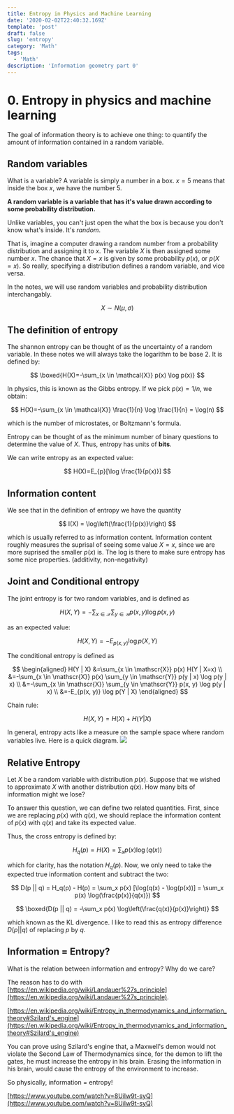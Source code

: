 ```yaml
---
title: Entropy in Physics and Machine Learning
date: '2020-02-02T22:40:32.169Z'
template: 'post'
draft: false
slug: 'entropy'
category: 'Math'
tags:
  - 'Math'
description: 'Information geometry part 0'
---
```


# 0. Entropy in physics and machine learning

The goal of information theory is to achieve one thing: to quantify the amount of information contained in a random variable.

## Random variables

What is a variable? A variable is simply a number in a box. $x = 5$ means that inside the box $x$, we have the number 5.

**A random variable is a variable that has it's value drawn according to some probability distribution.**

Unlike variables, you can't just open the what the box is because you don't know what's inside. It's _random_.

That is, imagine a computer drawing a random number from a probability distribution and assigning it to $x$. The variable $X$ is then assigned some number $x$. The chance that $X = x$ is given by some probability $p(x)$, or $p(X = x)$. So really, specifying a distribution defines a random variable, and vice versa.

In the notes, we will use random variables and probability distribution interchangably.

$$
X \sim N(\mu, \sigma)
$$

## The definition of entropy

The shannon entropy can be thought of as the uncertainty of a random variable. In these notes we will always take the logarithm to be base 2. It is defined by:

$$
\boxed{H(X)=-\sum_{x \in \mathcal{X}} p(x) \log p(x)}
$$

In physics, this is known as the Gibbs entropy. If we pick $p(x) = 1/n$, we obtain:

$$
H(X)=-\sum_{x \in \mathcal{X}} \frac{1}{n} \log \frac{1}{n} = \log(n)
$$

which is the number of microstates, or Boltzmann's formula.

Entropy can be thought of as the minimum number of binary questions to determine the value of $X$. Thus, entropy has units of **bits**.

We can write entropy as an expected value:

$$
H(X)=E_{p}[\log \frac{1}{p(x)}]
$$

## Information content

We see that in the definition of entropy we have the quantity

$$
I(X) = \log\left(\frac{1}{p(x)}\right)
$$

which is usually referred to as information content. Information content roughly measures the suprisal of seeing some value $X = x$, since we are more suprised the smaller $p(x)$ is. The log is there to make sure entropy has some nice properties. (additivity, non-negativity)

## Joint and Conditional entropy

The joint entropy is for two random variables, and is defined as

$$
H(X, Y)=-\sum_{x \in \mathcal{X}} \sum_{y \in \mathcal{Y}} p(x, y) \log p(x, y)
$$

as an expected value:

$$
H(X, Y)=-E_{p(x,y)} \log p(X, Y)
$$

The conditional entropy is defined as

$$
\begin{aligned}
H(Y | X) &=\sum_{x \in \mathscr{X}} p(x) H(Y | X=x) \\
&=-\sum_{x \in \mathscr{X}} p(x) \sum_{y \in \mathscr{Y}} p(y | x) \log p(y | x) \\
&=-\sum_{x \in \mathscr{X}} \sum_{y \in \mathscr{Y}} p(x, y) \log p(y | x) \\
&=-E_{p(x, y)} \log p(Y | X)
\end{aligned}
$$

Chain rule:

$$
H(X, Y)=H(X)+H(Y | X)
$$

In general, entropy acts like a measure on the sample space where random variables live. Here is a quick diagram.
![](https://upload.wikimedia.org/wikipedia/commons/thumb/d/d4/Entropy-mutual-information-relative-entropy-relation-diagram.svg/2560px-Entropy-mutual-information-relative-entropy-relation-diagram.svg.png)

## Relative Entropy

Let $X$ be a random variable with distribution $p(x)$. Suppose that we wished to approximate $X$ with another distribution $q(x)$. How many bits of information might we lose?

To answer this question, we can define two related quantities. First, since we are replacing $p(x)$ with $q(x)$, we should replace the information content of $p(x)$ with $q(x)$ and take its expected value.

Thus, the cross entropy is defined by:

$$
H_q(p) = H(X) = \sum_x p(x) \log(q(x))
$$

which for clarity, has the notation $H_q(p)$. Now, we only need to take the expected true information content and subtract the two:

$$
D(p || q) = H_q(p) - H(p) = \sum_x p(x) [\log(q(x) - \log(p(x))] = \sum_x p(x) \log(\frac{p(x)}{q(x)})
$$

$$
\boxed{D(p || q) = -\sum_x p(x) \log\left(\frac{q(x)}{p(x)}\right)}
$$

which known as the KL divergence. I like to read this as entropy difference $D(p || q)$ of replacing $p$ by $q$.

## Information = Entropy?

What is the relation between information and entropy? Why do we care?

The reason has to do with [https://en.wikipedia.org/wiki/Landauer%27s_principle](https://en.wikipedia.org/wiki/Landauer%27s_principle).

[https://en.wikipedia.org/wiki/Entropy_in_thermodynamics_and_information_theory#Szilard's_engine](https://en.wikipedia.org/wiki/Entropy_in_thermodynamics_and_information_theory#Szilard's_engine)

You can prove using Szilard's engine that, a Maxwell's demon would not violate the Second Law of Thermodynamics since, for the demon to lift the gates, he must increase the entropy in his brain. Erasing the information in his brain, would cause the entropy of the environment to increase.

So physically, information = entropy!

[https://www.youtube.com/watch?v=8Uilw9t-syQ](https://www.youtube.com/watch?v=8Uilw9t-syQ)
